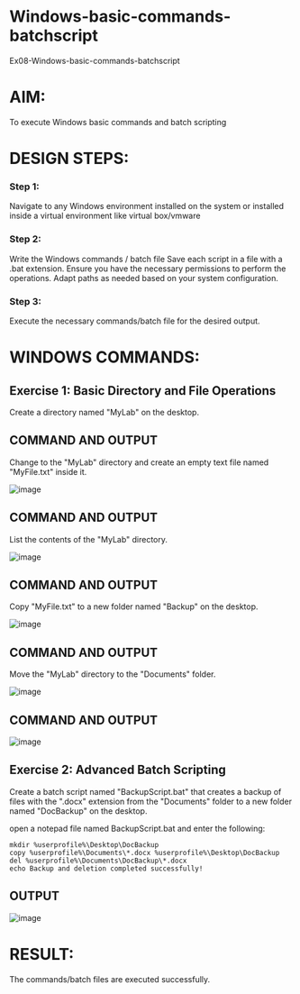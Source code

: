 # Windows-basic-commands-batchscript
Ex08-Windows-basic-commands-batchscript

# AIM:
To execute Windows basic commands and batch scripting

# DESIGN STEPS:

### Step 1:

Navigate to any Windows environment installed on the system or installed inside a virtual environment like virtual box/vmware 

### Step 2:

Write the Windows commands / batch file
Save each script in a file with a .bat extension.
Ensure you have the necessary permissions to perform the operations.
Adapt paths as needed based on your system configuration.
### Step 3:

Execute the necessary commands/batch file for the desired output. 

# WINDOWS COMMANDS:
## Exercise 1: Basic Directory and File Operations
Create a directory named "MyLab" on the desktop.

## COMMAND AND OUTPUT

Change to the "MyLab" directory and create an empty text file named "MyFile.txt" inside it.

![image](https://github.com/user-attachments/assets/79994867-9fdf-4a04-a243-384e79a8f810)


## COMMAND AND OUTPUT

List the contents of the "MyLab" directory.

![image](https://github.com/user-attachments/assets/a5c55c19-ffce-4eaa-93b5-961a1c3e9d39)


## COMMAND AND OUTPUT

Copy "MyFile.txt" to a new folder named "Backup" on the desktop.

![image](https://github.com/user-attachments/assets/183b996e-5d79-44cd-b546-5ecadfaff80d)

 
## COMMAND AND OUTPUT

Move the "MyLab" directory to the "Documents" folder.

![image](https://github.com/user-attachments/assets/f5e2e7c5-1210-4344-b897-82fa7bac4f9e)


## COMMAND AND OUTPUT

![image](https://github.com/user-attachments/assets/fd1e572d-1f4f-4999-a970-ab5e57c832e5)


## Exercise 2: Advanced Batch Scripting
Create a batch script named "BackupScript.bat" that creates a backup of files with the ".docx" extension from the "Documents" folder to a new folder named "DocBackup" on the desktop.

open a notepad file named BackupScript.bat and enter the following:
```
mkdir %userprofile%\Desktop\DocBackup
copy %userprofile%\Documents\*.docx %userprofile%\Desktop\DocBackup
del %userprofile%\Documents\DocBackup\*.docx
echo Backup and deletion completed successfully!
```
## OUTPUT

![image](https://github.com/user-attachments/assets/6e68a75f-342b-4059-8fe8-0eb1a918892b)

# RESULT:
The commands/batch files are executed successfully.


